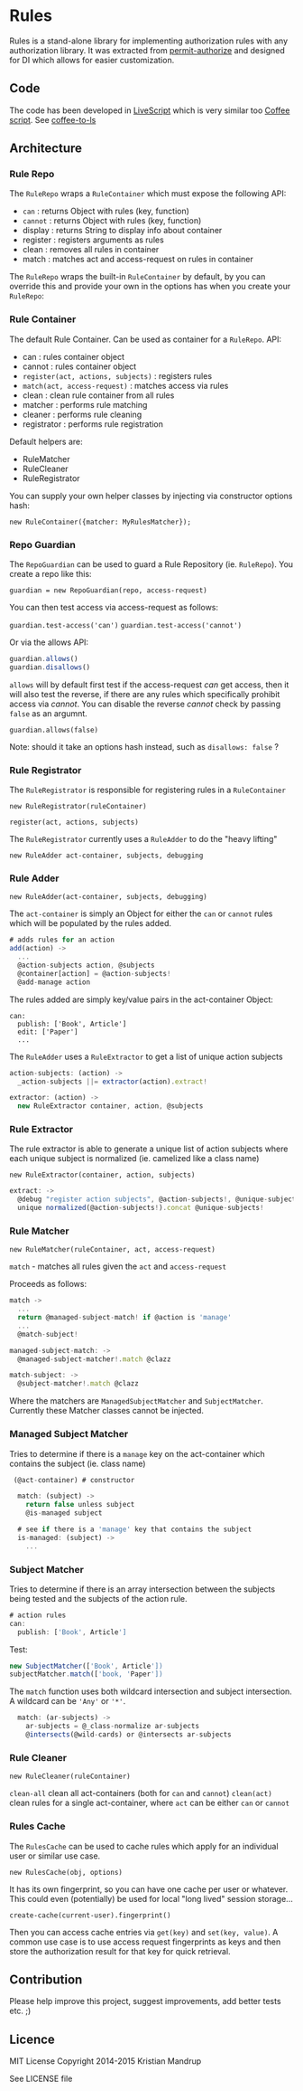 # Rules

Rules is a stand-alone library for implementing authorization rules with any authorization library.
It was extracted from [permit-authorize](https://github.com/kristianmandrup/permit-authorize) and designed
for DI which allows for easier customization.

## Code

The code has been developed in [LiveScript](http://livescript.net/) which is very similar too [Coffee script](http://coffeescript.org/).
See [coffee-to-ls](http://livescript.net/#coffee-to-ls)

## Architecture

### Rule Repo

The `RuleRepo` wraps a `RuleContainer` which must expose the following API:

- `can`    : returns Object with rules (key, function)
- `cannot` : returns Object with rules (key, function)
- display  : returns String to display info about container
- register : registers arguments as rules
- clean    : removes all rules in container
- match    : matches act and access-request on rules in container

The `RuleRepo` wraps the built-in `RuleContainer` by default, by you can override this and provide your own in the
options has when you create your `RuleRepo`:

### Rule Container

The default Rule Container. Can be used as container for a `RuleRepo`.
API:

- can : rules container object
- cannot : rules container object
- `register(act, actions, subjects)` : registers rules
- `match(act, access-request)` : matches access via rules
- clean : clean rule container from all rules
- matcher : performs rule matching
- cleaner : performs rule cleaning
- registrator : performs rule registration

Default helpers are:
- RuleMatcher
- RuleCleaner
- RuleRegistrator

You can supply your own helper classes by injecting via constructor options hash:

`new RuleContainer({matcher: MyRulesMatcher});`

### Repo Guardian

The `RepoGuardian` can be used to guard a Rule Repository (ie. `RuleRepo`). You create a repo like this:

`guardian = new RepoGuardian(repo, access-request)`

You can then test access via access-request as follows:

`guardian.test-access('can')`
`guardian.test-access('cannot')`

Or via the allows API:

```js
guardian.allows()
guardian.disallows()
```

`allows` will by default first test if the access-request *can* get access, then it will also test the reverse,
if there are any rules which specifically prohibit access via *cannot*.
You can disable the reverse *cannot* check by passing `false` as an argumnt.

`guardian.allows(false)`

Note: should it take an options hash instead, such as `disallows: false` ?

### Rule Registrator

The `RuleRegistrator` is responsible for registering rules in a `RuleContainer`

`new RuleRegistrator(ruleContainer)`

`register(act, actions, subjects)`

The `RuleRegistrator` currently uses a `RuleAdder` to do the "heavy lifting"

`new RuleAdder act-container, subjects, debugging`

### Rule Adder

`new RuleAdder(act-container, subjects, debugging)`

The `act-container` is simply an Object for either the `can` or `cannot` rules which will be populated by the rules added.

```js
# adds rules for an action
add(action) ->
  ...
  @action-subjects action, @subjects
  @container[action] = @action-subjects!
  @add-manage action
```

The rules added are simply key/value pairs in the act-container Object:

```
can:
  publish: ['Book', Article']
  edit: ['Paper']
  ...
```

The `RuleAdder` uses a `RuleExtractor` to get a list of unique action subjects

```js
action-subjects: (action) ->
  _action-subjects ||= extractor(action).extract!

extractor: (action) ->
  new RuleExtractor container, action, @subjects
```

### Rule Extractor

The rule extractor is able to generate a unique list of action subjects where
each unique subject is normalized (ie. camelized like a class name)

`new RuleExtractor(container, action, subjects)`

```js
extract: ->
  @debug "register action subjects", @action-subjects!, @unique-subjects!
  unique normalized(@action-subjects!).concat @unique-subjects!
```

### Rule Matcher

`new RuleMatcher(ruleContainer, act, access-request)`

`match` - matches all rules given the `act` and `access-request`

Proceeds as follows:

```js
match ->
  ...
  return @managed-subject-match! if @action is 'manage'
  ...
  @match-subject!

managed-subject-match: ->
  @managed-subject-matcher!.match @clazz

match-subject: ->
  @subject-matcher!.match @clazz
```

Where the matchers are `ManagedSubjectMatcher` and `SubjectMatcher`.
Currently these Matcher classes cannot be injected.

### Managed Subject Matcher

Tries to determine if there is a `manage` key on the act-container which contains the subject (ie. class name)

```js
 (@act-container) # constructor

  match: (subject) ->
    return false unless subject
    @is-managed subject

  # see if there is a 'manage' key that contains the subject
  is-managed: (subject) ->
    ...
```

### Subject Matcher

Tries to determine if there is an array intersection between the subjects
being tested and the subjects of the action rule.

```js
# action rules
can:
  publish: ['Book', Article']
```

Test:

```js
new SubjectMatcher(['Book', Article'])
subjectMatcher.match(['book, 'Paper'])
```

The `match` function uses both wildcard intersection and subject intersection.
A wildcard can be `'Any'` or `'*'`.

```js
  match: (ar-subjects) ->
    ar-subjects = @_class-normalize ar-subjects
    @intersects(@wild-cards) or @intersects ar-subjects
```

### Rule Cleaner

`new RuleCleaner(ruleContainer)`

`clean-all` clean all act-containers (both for `can` and `cannot`)
`clean(act)` clean rules for a single act-container, where `act` can be either `can` or `cannot`

### Rules Cache

The `RulesCache` can be used to cache rules which apply for an individual user or similar use case.

`new RulesCache(obj, options)`

It has its own fingerprint, so you can have one cache per user or whatever.
This could even (potentially) be used for local "long lived" session storage...

`create-cache(current-user).fingerprint()`

Then you can access cache entries via `get(key)` and `set(key, value)`. A common use case
is to use access request fingerprints as keys and then store the authorization result for that key
 for quick retrieval.

## Contribution

Please help improve this project, suggest improvements, add better tests etc. ;)

## Licence

MIT License
Copyright 2014-2015 Kristian Mandrup

See LICENSE file